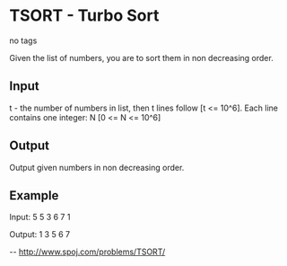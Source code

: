# TSORT - Turbo Sort
no tags

Given the list of numbers, you are to sort them in non decreasing order.

## Input

t - the number of numbers in list, then t lines follow [t <= 10^6].
Each line contains one integer: N [0 <= N <= 10^6]

## Output

Output given numbers in non decreasing order.

## Example

Input:
5
5
3
6
7
1

Output:
1
3
5
6
7

--
http://www.spoj.com/problems/TSORT/
